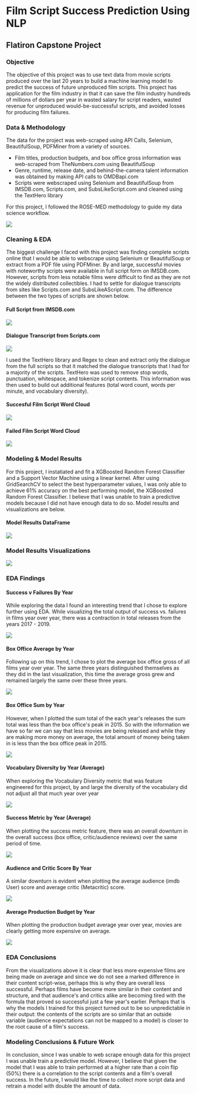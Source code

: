 # Film Script Success Prediction Using NLP
## Flatiron Capstone Project

### Objective

The objective of this project was to use text data from movie scripts produced over the last 20 years to build a machine learning model to predict the success of future unproduced film scripts. This project has application for the film industry in that it can save the film industry hundreds of millions of dollars per year in wasted salary for script readers, wasted revenue for unproduced would-be-successful scripts, and avoided losses for producing film failures. 

### Data & Methodology

The data for the project was web-scraped using API Calls, Selenium, BeautifulSoup, PDFMiner from a variety of sources. 

- Film titles, production budgets, and box office gross information was web-scraped from TheNumbers.com using BeautifulSoup
- Genre, runtime, release date, and behind-the-camera talent information was obtained by making API calls to OMDBapi.com
- Scripts were webscraped using Selenium and BeautifulSoup from IMSDB.com, Scripts.com, and SubsLikeScript.com and cleaned using the TextHero library

For this project, I followed the ROSE-MED methodology to guide my data science workflow. 

<img src='/figures/df.png' />

### Cleaning & EDA

The biggest challenge I faced with this project was finding complete scripts online that I would be able to webscrape using Selenium or BeautifulSoup or extract from a PDF file using PDFMiner. By and large, successful movies with noteworthy scripts were available in full script form on IMSDB.com. However, scripts from less notable films were difficult to find as they are not the widely distributed collectibles. I had to settle for dialogue transcripts from sites like Scripts.com and SubsLikeAScript.com. The difference between the two types of scripts are shown below. 


#### Full Script from IMSDB.com
<img src='figures/bp_script.png' />


#### Dialogue Transcript from Scripts.com
<img src='figures/norbit_script.png' />

I used the TextHero library and Regex to clean and extract only the dialogue from the full scripts so that it matched the dialogue transcripts that I had for a majority of the scripts. TextHero was used to remove stop words, punctuation, whitespace, and tokenize script contents. This information was then used to build out additional features (total word count, words per minute, and vocabulary diversity). 

#### Succesful Film Script Word Cloud
<img src='figures/pos script word cloud.png' />

#### Failed Film Script Word Cloud
<img src='figures/neg script word cloud.png' />

### Modeling & Model Results
For this project, I instatiated and fit a XGBoosted Random Forest Classifier and a Support Vector Machine using a linear kernel. After using GridSearchCV to select the best hyperparameter values, I was only able to achieve 61% accuracy on the best performing model, the XGBoosted Random Forest Classifier. I believe that I was unable to train a predictive models because I did not have enough data to do so. Model results and visualizations are below. 

#### Model Results DataFrame
<img src='figures/results_df.png' />

### Model Results Visualizations
<img src='figures/eval metrics.png' />

### EDA Findings 

#### Success v Failures By Year
While exploring the data I found an interesting trend that I chose to explore further using EDA. While visualizing the total output of success vs. failures in films year over year, there was a contraction in total releases from the years 2017 - 2019. 

<img src='figures/success_failure_year.png' />

#### Box Office Average by Year

Following up on this trend, I chose to plot the average box office gross of all films year over year. The same three years distinguished themselves as they did in the last visualization, this time the average gross grew and remained largely the same over these three years. 

<img src='figures/box_office_year_avg.png' />

#### Box Office Sum by Year

However, when I plotted the sum total of the each year's releases the sum total was less than the box office's peak in 2015. So with the information we have so far we can say that less movies are being released and while they are making more money on average, the total amount of money being taken in is less than the box office peak in 2015. 

<img src='figures/box_office_year_sum.png' />

#### Vocabulary Diversity by Year (Average)

When exploring the Vocabulary Diversity metric that was feature engineered for this project, by and large the diversity of the vocabulary did not adjust all that much year over year

<img src='figures/vocab_diversity_year.png' />

#### Success Metric by Year (Average)

When plotting the success metric feature, there was an overall downturn in the overall success (box office, critic/audience reviews) over the same period of time. 

<img src='figures/success_metric_year.png' />

#### Audience and Critic Score By Year

A similar downturn is evident when plotting the average audience (imdb User) score and average critic (Metacritic) score. 

<img src='figures/audience_critic_year.png' />

#### Average Production Budget by Year

When plotting the production budget average year over year, movies are clearly getting more expensive on average. 

<img src='figures/avg_prod_bud_year.png' />

### EDA Conclusions
From the visualizations above it is clear that less more expensive films are being made on average and since we do not see a marked difference in their content script-wise, perhaps this is why they are overall less successful. Perhaps films have become more similar in their content and structure, and that audience's and critics alike are becoming tired with the formula that proved so successful just a few year's earlier. Perhaps that is why the models I trained for this project turned out to be so unpredictable in their output: the contents of the scripts are so similar that an outside variable (audience expectations can not be mapped to a model) is closer to the root cause of a film's success.  

### Modeling Conclusions & Future Work
In conclusion, since I was unable to web scrape enough data for this project I was unable train a predictive model. However, I believe that given the model that I was able to train performed at a higher rate than a coin flip (50%) there is a correlation to the script contents and a film's overall success. In the future, I would like the time to collect more script data and retrain a model with double the amount of data.
